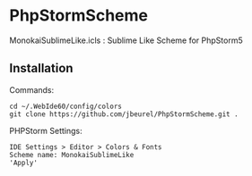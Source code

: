 PhpStormScheme
==============

MonokaiSublimeLike.icls : Sublime Like Scheme for PhpStorm5

Installation
------------

Commands:

    cd ~/.WebIde60/config/colors
    git clone https://github.com/jbeurel/PhpStormScheme.git .
   
PHPStorm Settings:

    IDE Settings > Editor > Colors & Fonts
    Scheme name: MonokaiSublimeLike
    'Apply'
